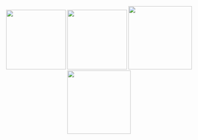 <div align="center">
   <img height="160em" src="https://github-readme-stats.vercel.app/api?username=PatrickCalorioCarvalho&show_icons=true&theme=midnight-purple&include_all_commits=true&count_private=true&hide_border=true"/>
   <img height="160em" src="https://github-readme-streak-stats.herokuapp.com/?user=PatrickCalorioCarvalho&theme=midnight-purple&hide_border=true"/>
   <img height="170em" src="https://github-readme-stats.vercel.app/api/pin/?username=PatrickCalorioCarvalho&repo=RAIM&theme=midnight-purple&hide_border=true&show_owner=true"/>
   <img height="170em" src="https://github-readme-stats.vercel.app/api/top-langs/?username=PatrickCalorioCarvalho&layout=compact&langs_count=6&theme=midnight-purple&hide_border=true"/>  
</div>
 

